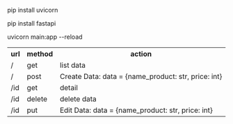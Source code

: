 <p>pip install uvicorn</p>
<p>pip install fastapi</p>

<p>uvicorn main:app --reload</p>


<table> 
    <tr>
        <th>url</th>
        <th>method</th>
        <th>action</th>
    </tr>
    <tr>
        <td>/</td>
        <td>get</td>
        <td>list data</td>
    </tr>
    <tr>
        <td>/</td>
        <td>post</td>
        <td>Create Data: data = {name_product: str, price: int}</td>
    </tr>
    <tr>
        <td>/id</td>
        <td>get</td>
        <td>detail</td>
    </tr>
    <tr>
        <td>/id</td>
        <td>delete</td>
        <td>delete data</td>
    </tr>
    <tr>
        <td>/id</td>
        <td>put</td>
        <td>Edit Data: data = {name_product: str, price: int}</td>
    </tr>

</table>